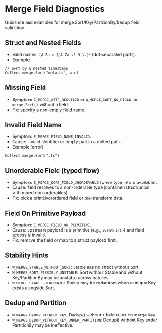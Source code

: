 # Merge Field Diagnostics

Guidance and examples for merge.Sort/Key/PartitionBy/Dedup field validation.

## Struct and Nested Fields
- Valid names: `[A-Za-z_][A-Za-z0-9_\.]*` (dot-separated parts).
- Example:
```
// Sort by a nested timestamp
Collect merge.Sort("meta.ts", asc)
```

## Missing Field
- Symptom: `E_MERGE_ATTR_REQUIRED` or `W_MERGE_SORT_NO_FIELD` for `merge.Sort()` without a field.
- Fix: specify a non-empty field name.

## Invalid Field Name
- Symptom: `E_MERGE_FIELD_NAME_INVALID`.
- Cause: invalid identifier or empty part in a dotted path.
- Example (error):
```
Collect merge.Sort(".ts")
```

## Unorderable Field (typed flow)
- Symptom: `E_MERGE_SORT_FIELD_UNORDERABLE` (when type info is available).
- Cause: field resolves to a non-orderable type (container/struct/union with mixed non-orderables).
- Fix: pick a primitive/ordered field or pre-transform data.

## Field On Primitive Payload
- Symptom: `E_MERGE_FIELD_ON_PRIMITIVE`.
- Cause: upstream payload is a primitive (e.g., `Event<int>`) and field access is invalid.
- Fix: remove the field or map to a struct payload first.

## Stability Hints
- `W_MERGE_STABLE_WITHOUT_SORT`: Stable has no effect without Sort.
- `W_MERGE_SORT_POSSIBLY_UNSTABLE`: Sort without Stable and without Key/PartitionBy may be unstable across batches.
- `W_MERGE_STABLE_REDUNDANT`: Stable may be redundant when a unique Key exists alongside Sort.

## Dedup and Partition
- `W_MERGE_DEDUP_WITHOUT_KEY`: Dedup() without a field relies on merge.Key.
- `W_MERGE_DEDUP_WITHOUT_KEY_UNDER_PARTITION`: Dedup() without Key under PartitionBy may be ineffective.

